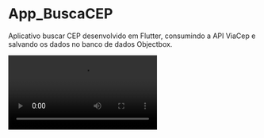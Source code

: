 # App_BuscaCEP

Aplicativo buscar CEP desenvolvido em Flutter, consumindo a API ViaCep e salvando os dados no banco de dados Objectbox.  

![Vídeo](assets/video/video.mp4)
